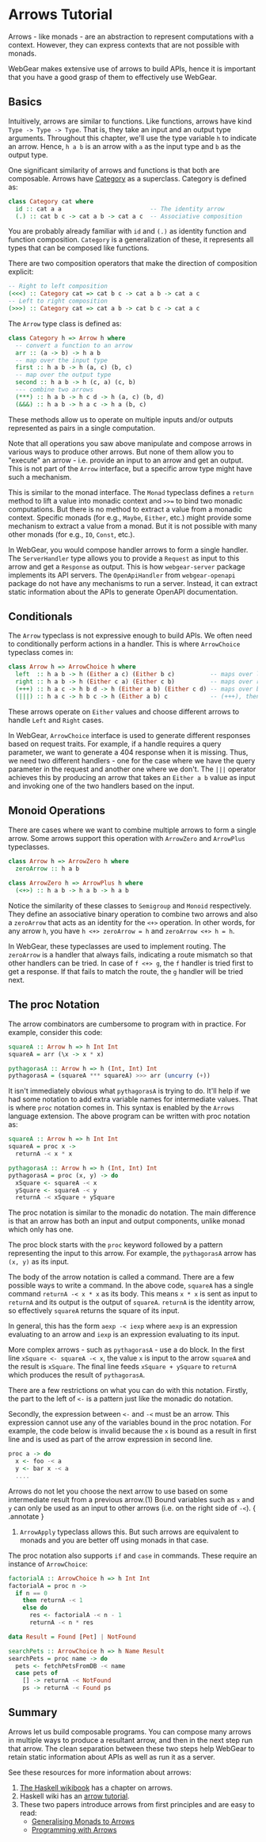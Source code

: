 # Arrows Tutorial

Arrows - like monads - are an abstraction to represent computations with a context. However, they can express contexts
that are not possible with monads.

WebGear makes extensive use of arrows to build APIs, hence it is important that you have a good grasp of them to
effectively use WebGear.

## Basics

Intuitively, arrows are similar to functions. Like functions, arrows have kind `Type -> Type -> Type`. That is, they
take an input and an output type arguments. Throughout this chapter, we'll use the type variable `h` to indicate an
arrow. Hence, `h a b` is an arrow with `a` as the input type and `b` as the output type.

One significant similarity of arrows and functions is that both are composable. Arrows have
[Category](https://hackage.haskell.org/package/base-4.16.0.0/docs/Control-Category.html#t:Category) as a
superclass. Category is defined as:

```haskell
class Category cat where
  id :: cat a a                         -- The identity arrow
  (.) :: cat b c -> cat a b -> cat a c  -- Associative composition
```

You are probably already familiar with `id` and `(.)` as identity function and function composition. `Category` is a
generalization of these, it represents all types that can be composed like functions.

There are two composition operators that make the direction of composition explicit:

```haskell
-- Right to left composition
(<<<) :: Category cat => cat b c -> cat a b -> cat a c
-- Left to right composition
(>>>) :: Category cat => cat a b -> cat b c -> cat a c
```

The `Arrow` type class is defined as:

```haskell
class Category h => Arrow h where
  -- convert a function to an arrow
  arr :: (a -> b) -> h a b
  -- map over the input type
  first :: h a b -> h (a, c) (b, c)
  -- map over the output type
  second :: h a b -> h (c, a) (c, b)
  --- combine two arrows
  (***) :: h a b -> h c d -> h (a, c) (b, d)
  (&&&) :: h a b -> h a c -> h a (b, c)
```

These methods allow us to operate on multiple inputs and/or outputs represented as pairs in a single computation.

Note that all operations you saw above manipulate and compose arrows in various ways to produce other arrows. But none
of them allow you to "execute" an arrow - i.e. provide an input to an arrow and get an output. This is not part of the
`Arrow` interface, but a specific arrow type might have such a mechanism.

This is similar to the monad interface. The `Monad` typeclass defines a `return` method to lift a value into monadic
context and `>>=` to bind two monadic computations. But there is no method to extract a value from a monadic
context. Specific monads (for e.g., `Maybe`, `Either`, etc.) might provide some mechanism to extract a value from a
monad. But it is not possible with many other monads (for e.g., `IO`, `Const`, etc.).

In WebGear, you would compose handler arrows to form a single handler. The `ServerHandler` type allows you to provide a
`Request` as input to this arrow and get a `Response` as output. This is how `webgear-server` package implements its API
servers. The `OpenApiHandler` from `webgear-openapi` package do not have any mechanisms to run a server. Instead, it can
extract static information about the APIs to generate OpenAPI documentation.

## Conditionals

The `Arrow` typeclass is not expressive enough to build APIs. We often need to conditionally perform actions in a
handler. This is where `ArrowChoice` typeclass comes in:

```haskell
class Arrow h => ArrowChoice h where
  left  :: h a b -> h (Either a c) (Either b c)          -- maps over left option
  right :: h a b -> h (Either c a) (Either c b)          -- maps over right option
  (+++) :: h a c -> h b d -> h (Either a b) (Either c d) -- maps over both left and right
  (|||) :: h a c -> h b c -> h (Either a b) c            -- (+++), then merge results
```

These arrows operate on `Either` values and choose different arrows to handle `Left` and `Right` cases.

In WebGear, `ArrowChoice` interface is used to generate different responses based on request traits. For example, if a
handle requires a query parameter, we want to generate a 404 response when it is missing. Thus, we need two different
handlers - one for the case where we have the query parameter in the request and another one where we don't. The `|||`
operator achieves this by producing an arrow that takes an `Either a b` value as input and invoking one of the two
handlers based on the input.

## Monoid Operations

There are cases where we want to combine multiple arrows to form a single arrow. Some arrows support this operation with
`ArrowZero` and `ArrowPlus` typeclasses.

```haskell
class Arrow h => ArrowZero h where
  zeroArrow :: h a b
  
class ArrowZero h => ArrowPlus h where
  (<+>) :: h a b -> h a b -> h a b
```

Notice the similarity of these classes to `Semigroup` and `Monoid` respectively. They define an associative binary
operation to combine two arrows and also a `zeroArrow` that acts as an identity for the `<+>` operation. In other words,
for any arrow `h`, you have `h <+> zeroArrow = h` and `zeroArrow <+> h = h`.

In WebGear, these typeclasses are used to implement routing. The `zeroArrow` is a handler that always fails, indicating
a route mismatch so that other handlers can be tried. In case of `f <+> g`, the `f` handler is tried first to get a
response. If that fails to match the route, the `g` handler will be tried next.

## The proc Notation

The arrow combinators are cumbersome to program with in practice. For example, consider this code:

```haskell
squareA :: Arrow h => h Int Int
squareA = arr (\x -> x * x)

pythagorasA :: Arrow h => h (Int, Int) Int
pythagorasA = (squareA *** squareA) >>> arr (uncurry (+))
```

It isn't immediately obvious what `pythagorasA` is trying to do. It'll help if we had some notation to add extra
variable names for intermediate values. That is where `proc` notation comes in. This syntax is enabled by the `Arrows`
language extension. The above program can be written with proc notation as:

```haskell
squareA :: Arrow h => h Int Int
squareA = proc x ->
  returnA -< x * x

pythagorasA :: Arrow h => h (Int, Int) Int
pythagorasA = proc (x, y) -> do
  xSquare <- squareA -< x
  ySquare <- squareA -< y
  returnA -< xSquare + ySquare
```

The proc notation is similar to the monadic do notation. The main difference is that an arrow has both an input and
output components, unlike monad which only has one.

The proc block starts with the `proc` keyword followed by a pattern representing the input to this arrow. For example,
the `pythagorasA` arrow has `(x, y)` as its input. 

The body of the arrow notation is called a command. There are a few possible ways to write a command. In the above code,
`squareA` has a single command `returnA -< x * x` as its body. This means `x * x` is sent as input to `returnA` and its
output is the output of `squareA`. `returnA` is the identity arrow, so effectively `squareA` returns the square of its
input.

In general, this has the form `aexp -< iexp` where `aexp` is an expression evaluating to an arrow and `iexp` is an
expression evaluating to its input.

More complex arrows - such as `pythagorasA` - use a do block. In the first line `xSquare <- squareA -< x`, the value `x`
is input to the arrow `squareA` and the result is `xSquare`. The final line feeds `xSquare + ySquare` to `returnA` which
produces the result of `pythagorasA`.

There are a few restrictions on what you can do with this notation. Firstly, the part to the left of `<-` is a pattern
just like the monadic do notation.

Secondly, the expression between `<-` and `-<` must be an arrow. This expression cannot use any of the variables bound
in the proc notation. For example, the code below is invalid because the `x` is bound as a result in first line and is
used as part of the arrow expression in second line.

```haskell
proc a -> do
  x <- foo -< a
  y <- bar x -< a
  ....
```

Arrows do not let you choose the next arrow to use based on some intermediate result from a previous arrow.(1) Bound
variables such as `x` and `y` can only be used as an input to other arrows (i.e. on the right side of `-<`).
{ .annotate }

1. `ArrowApply` typeclass allows this. But such arrows are equivalent to monads and you are better off using monads in
    that case.

The proc notation also supports `if` and `case` in commands. These require an instance of `ArrowChoice`:

```haskell
factorialA :: ArrowChoice h => h Int Int
factorialA = proc n ->
  if n == 0
    then returnA -< 1
    else do
      res <- factorialA -< n - 1
      returnA -< n * res

data Result = Found [Pet] | NotFound

searchPets :: ArrowChoice h => h Name Result
searchPets = proc name -> do
  pets <- fetchPetsFromDB -< name
  case pets of
    [] -> returnA -< NotFound
    ps -> returnA -< Found ps
```

## Summary

Arrows let us build composable programs. You can compose many arrows in multiple ways to produce a resultant arrow, and
then in the next step run that arrow. The clean separation between these two steps help WebGear to retain static
information about APIs as well as run it as a server.

See these resources for more information about arrows:

1. [The Haskell wikibook](https://en.wikibooks.org/wiki/Haskell/Understanding_arrows) has a chapter on arrows.
2. Haskell wiki has an [arrow tutorial](https://wiki.haskell.org/Arrow_tutorial).
3. These two papers introduce arrows from first principles and are easy to read:
   * [Generalising Monads to Arrows](http://www.cse.chalmers.se/%7Erjmh/Papers/arrows.pdf)
   * [Programming with Arrows](http://www.cse.chalmers.se/%7Erjmh/afp-arrows.pdf)
